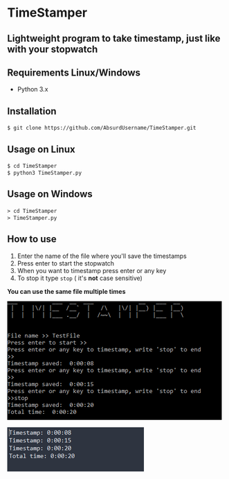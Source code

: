 # TimeStamper

## Lightweight program to take timestamp, just like with your stopwatch 

## Requirements Linux/Windows
- Python 3.x

## Installation
```
$ git clone https://github.com/AbsurdUsername/TimeStamper.git
```

## Usage on Linux
```
$ cd TimeStamper
$ python3 TimeStamper.py
```

## Usage on Windows
```
> cd TimeStamper
> TimeStamper.py
```

## How to use
1. Enter the name of the file where you'll save the timestamps
2. Press enter to start the stopwatch
3. When you want to timestamp press enter or any key
4. To stop it type ```stop``` ( it's **not** case sensitive)

**You can use the same file multiple times**

![](Images/cmd.png)

![](Images/notepad.png)
